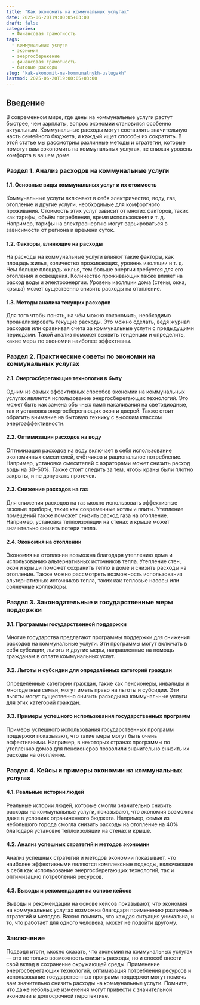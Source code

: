 ```yaml
---
title: "Как экономить на коммунальных услугах"
date: 2025-06-20T19:00:05+03:00
draft: false
categories:
  - Финансовая грамотность
tags:
  - коммунальные услуги
  - экономия
  - энергосбережение
  - финансовая грамотность
  - бытовые расходы
slug: "kak-ekonomit-na-kommunalnykh-uslugakh"
lastmod: 2025-06-20T19:00:05+03:00
---
```


## Введение

В современном мире, где цены на коммунальные услуги растут быстрее, чем зарплаты, вопрос экономии становится особенно актуальным. Коммунальные расходы могут составлять значительную часть семейного бюджета, и каждый ищет способы их сократить. В этой статье мы рассмотрим различные методы и стратегии, которые помогут вам сэкономить на коммунальных услугах, не снижая уровень комфорта в вашем доме.

### Раздел 1. Анализ расходов на коммунальные услуги

#### 1.1. Основные виды коммунальных услуг и их стоимость

Коммунальные услуги включают в себя электричество, воду, газ, отопление и другие услуги, необходимые для комфортного проживания. Стоимость этих услуг зависит от многих факторов, таких как тарифы, объём потребления, время использования и т. д. Например, тарифы на электроэнергию могут варьироваться в зависимости от региона и времени суток.

#### 1.2. Факторы, влияющие на расходы

На расходы на коммунальные услуги влияют такие факторы, как площадь жилья, количество проживающих, уровень изоляции и т. д. Чем больше площадь жилья, тем больше энергии требуется для его отопления и освещения. Количество проживающих также влияет на расход воды и электроэнергии. Уровень изоляции дома (стены, окна, крыша) может существенно снизить расходы на отопление.

#### 1.3. Методы анализа текущих расходов

Для того чтобы понять, на чём можно сэкономить, необходимо проанализировать текущие расходы. Это можно сделать, ведя журнал расходов или сравнивая счета за коммунальные услуги с предыдущими периодами. Такой анализ поможет выявить тенденции и определить, какие меры по экономии наиболее эффективны.

### Раздел 2. Практические советы по экономии на коммунальных услугах

#### 2.1. Энергосберегающие технологии в быту

Одним из самых эффективных способов экономии на коммунальных услугах является использование энергосберегающих технологий. Это может быть как замена обычных ламп накаливания на светодиодные, так и установка энергосберегающих окон и дверей. Также стоит обратить внимание на бытовую технику с высоким классом энергоэффективности.

#### 2.2. Оптимизация расходов на воду

Оптимизация расходов на воду включает в себя использование экономичных смесителей, счётчиков и рациональное потребление. Например, установка смесителей с аэраторами может снизить расход воды на 30–50%. Также стоит следить за тем, чтобы краны были плотно закрыты, и не допускать протечек.

#### 2.3. Снижение расходов на газ

Для снижения расходов на газ можно использовать эффективные газовые приборы, такие как современные котлы и плиты. Утепление помещений также поможет снизить расход газа на отопление. Например, установка теплоизоляции на стенах и крыше может значительно снизить потери тепла.

#### 2.4. Экономия на отоплении

Экономия на отоплении возможна благодаря утеплению дома и использованию альтернативных источников тепла. Утепление стен, окон и крыши поможет сохранить тепло в доме и снизить расходы на отопление. Также можно рассмотреть возможность использования альтернативных источников тепла, таких как тепловые насосы или солнечные коллекторы.

### Раздел 3. Законодательные и государственные меры поддержки

#### 3.1. Программы государственной поддержки

Многие государства предлагают программы поддержки для снижения расходов на коммунальные услуги. Эти программы могут включать в себя субсидии, льготы и другие меры, направленные на помощь гражданам в оплате коммунальных услуг.

#### 3.2. Льготы и субсидии для определённых категорий граждан

Определённые категории граждан, такие как пенсионеры, инвалиды и многодетные семьи, могут иметь право на льготы и субсидии. Эти льготы могут существенно снизить расходы на коммунальные услуги для этих категорий граждан.

#### 3.3. Примеры успешного использования государственных программ

Примеры успешного использования государственных программ поддержки показывают, что такие меры могут быть очень эффективными. Например, в некоторых странах программы по утеплению домов для пенсионеров позволили значительно снизить их расходы на отопление.

### Раздел 4. Кейсы и примеры экономии на коммунальных услугах

#### 4.1. Реальные истории людей

Реальные истории людей, которые смогли значительно снизить расходы на коммунальные услуги, показывают, что экономия возможна даже в условиях ограниченного бюджета. Например, семья из небольшого города смогла снизить расходы на отопление на 40% благодаря установке теплоизоляции на стенах и крыше.

#### 4.2. Анализ успешных стратегий и методов экономии

Анализ успешных стратегий и методов экономии показывает, что наиболее эффективными являются комплексные подходы, включающие в себя как использование энергосберегающих технологий, так и оптимизацию потребления ресурсов.

#### 4.3. Выводы и рекомендации на основе кейсов

Выводы и рекомендации на основе кейсов показывают, что экономия на коммунальных услугах возможна благодаря применению различных стратегий и методов. Важно помнить, что каждая ситуация уникальна, и то, что работает для одного человека, может не подойти другому.

### Заключение

Подводя итоги, можно сказать, что экономия на коммунальных услугах — это не только возможность снизить расходы, но и способ внести свой вклад в сохранение окружающей среды. Применение энергосберегающих технологий, оптимизация потребления ресурсов и использование государственных программ поддержки могут помочь вам значительно снизить расходы на коммунальные услуги. Помните, что даже небольшие изменения могут привести к значительной экономии в долгосрочной перспективе.
